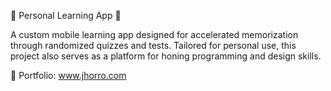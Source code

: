 📱 Personal Learning App 🧠

A custom mobile learning app designed for accelerated memorization through randomized quizzes and tests. Tailored for personal use, this project also serves as a platform for honing programming and design skills.

🔗 Portfolio: www.jhorro.com
